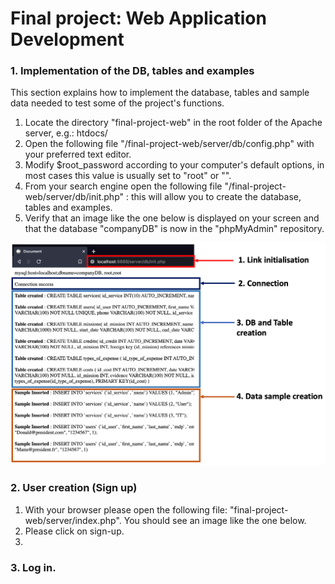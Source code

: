 # Final project: Web Application Development


### 1. Implementation of the DB, tables and examples

This section explains how to implement the database, tables and sample data needed to test some of the project's functions. 

1. Locate the directory "final-project-web" in the root folder of the Apache server, e.g.: htdocs/
2. Open the following file "/final-project-web/server/db/config.php" with your preferred text editor. 
3. Modify $root_password according to your computer's default options, in most cases this value is usually set to "root" or "".
4. From your search engine open the following file "/final-project-web/server/db/init.php" : this will allow you to create the database, tables and examples.
5. Verify that an image like the one below is displayed on your screen and that the database "companyDB" is now in the "phpMyAdmin" repository. 


![alt text](https://github.com/sebasro10/final-project-web/blob/develop/images/img1.png)

### 2. User creation (Sign up)
1. With your browser please open the following file: "final-project-web/server/index.php". You should see an image like the one below. 
2. Please click on sign-up.
3. 


### 3. Log in. 